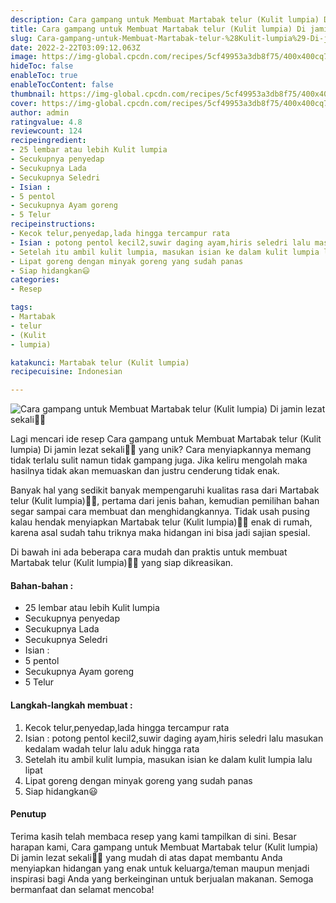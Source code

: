 ```yaml
---
description: Cara gampang untuk Membuat Martabak telur (Kulit lumpia) Di jamin lezat sekali"
title: Cara gampang untuk Membuat Martabak telur (Kulit lumpia) Di jamin lezat sekali
slug: Cara-gampang-untuk-Membuat-Martabak-telur-%28Kulit-lumpia%29-Di-jamin-lezat-sekali
date: 2022-2-22T03:09:12.063Z
image: https://img-global.cpcdn.com/recipes/5cf49953a3db8f75/400x400cq70/photo.jpg
hideToc: false
enableToc: true
enableTocContent: false
thumbnail: https://img-global.cpcdn.com/recipes/5cf49953a3db8f75/400x400cq70/photo.jpg
cover: https://img-global.cpcdn.com/recipes/5cf49953a3db8f75/400x400cq70/photo.jpg
author: admin
ratingvalue: 4.8
reviewcount: 124
recipeingredient:
- 25 lembar atau lebih Kulit lumpia
- Secukupnya penyedap
- Secukupnya Lada
- Secukupnya Seledri
- Isian :
- 5 pentol
- Secukupnya Ayam goreng
- 5 Telur
recipeinstructions:
- Kecok telur,penyedap,lada hingga tercampur rata
- Isian : potong pentol kecil2,suwir daging ayam,hiris seledri lalu masukan kedalam wadah telur lalu aduk hingga rata
- Setelah itu ambil kulit lumpia, masukan isian ke dalam kulit lumpia lalu lipat
- Lipat goreng dengan minyak goreng yang sudah panas
- Siap hidangkan😃
categories:
- Resep

tags:
- Martabak
- telur
- (Kulit
- lumpia)

katakunci: Martabak telur (Kulit lumpia)
recipecuisine: Indonesian

---
```


![Cara gampang untuk Membuat Martabak telur (Kulit lumpia) Di jamin lezat sekali👩‍🍳](https://img-global.cpcdn.com/recipes/5cf49953a3db8f75/400x400cq70/photo.jpg)

Lagi mencari ide resep Cara gampang untuk Membuat Martabak telur (Kulit lumpia) Di jamin lezat sekali👩‍🍳 yang unik? Cara menyiapkannya memang tidak terlalu sulit namun tidak gampang juga. Jika keliru mengolah maka hasilnya tidak akan memuaskan dan justru cenderung tidak enak.

Banyak hal yang sedikit banyak mempengaruhi kualitas rasa dari Martabak telur (Kulit lumpia)👩‍🍳, pertama dari jenis bahan, kemudian pemilihan bahan segar sampai cara membuat dan menghidangkannya. Tidak usah pusing kalau hendak menyiapkan Martabak telur (Kulit lumpia)👩‍🍳 enak di rumah, karena asal sudah tahu triknya maka hidangan ini bisa jadi sajian spesial.

Di bawah ini ada beberapa cara mudah dan praktis untuk membuat Martabak telur (Kulit lumpia)👩‍🍳 yang siap dikreasikan.

<!--inarticleads1-->

#### Bahan-bahan :

- 25 lembar atau lebih Kulit lumpia
- Secukupnya penyedap
- Secukupnya Lada
- Secukupnya Seledri
- Isian :
- 5 pentol
- Secukupnya Ayam goreng
- 5 Telur

<!--inarticleads2-->

#### Langkah-langkah membuat :

1. Kecok telur,penyedap,lada hingga tercampur rata
1. Isian : potong pentol kecil2,suwir daging ayam,hiris seledri lalu masukan kedalam wadah telur lalu aduk hingga rata
1. Setelah itu ambil kulit lumpia, masukan isian ke dalam kulit lumpia lalu lipat
1. Lipat goreng dengan minyak goreng yang sudah panas
1. Siap hidangkan😃

#### Penutup

Terima kasih telah membaca resep yang kami tampilkan di sini. Besar harapan kami, Cara gampang untuk Membuat Martabak telur (Kulit lumpia) Di jamin lezat sekali👩‍🍳 yang mudah di atas dapat membantu Anda menyiapkan hidangan yang enak untuk keluarga/teman maupun menjadi inspirasi bagi Anda yang berkeinginan untuk berjualan makanan. Semoga bermanfaat dan selamat mencoba!